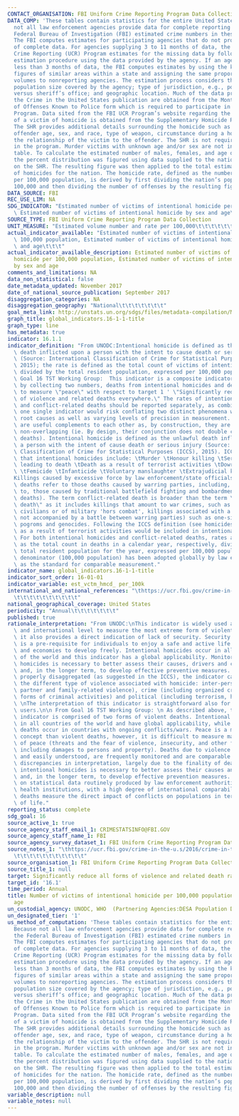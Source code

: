 ```yaml
---
CONTACT_ORGANISATION: FBI Uniform Crime Reporting Program Data Collection
DATA_COMP: 'These tables contain statistics for the entire United States. Because
  not all law enforcement agencies provide data for complete reporting periods, the
  Federal Bureau of Investigation (FBI) estimated crime numbers in these presentations.
  The FBI computes estimates for participating agencies that do not provide 12 months
  of complete data. For agencies supplying 3 to 11 months of data, the national Uniform
  Crime Reporting (UCR) Program estimates for the missing data by following a standard
  estimation procedure using the data provided by the agency. If an agency has supplied
  less than 3 months of data, the FBI computes estimates by using the known crime
  figures of similar areas within a state and assigning the same proportion of crime
  volumes to nonreporting agencies. The estimation process considers the following:
  population size covered by the agency; type of jurisdiction, e.g., police department
  versus sheriff’s office; and geographic location. Much of the data presented in
  the Crime in the United States publication are obtained from the Monthly Return
  of Offenses Known to Police form which is required to participate in the FBI UCR
  Program. Data sited from the FBI UCR Program’s website regarding the age and sex
  of a victim of homicide is obtained from the Supplementary Homicide Report (SHR).
  The SHR provides additional details surrounding the homicide such as victim and
  offender age, sex, and race, type of weapon, circumstance during a homicide, and
  the relationship of the victim to the offender. The SHR is not required for participation
  in the program. Murder victims with unknown age and/or sex are not included in this
  table. To calculate the estimated number of males, females, and age of the victim,
  the percent distribution was figured using data supplied to the national UCR Program
  on the SHR. The resulting figure was then applied to the total estimated number
  of homicides for the nation. The homicide rate, defined as the number of offenses
  per 100,000 population, is derived by first dividing the nation’s population by
  100,000 and then dividing the number of offenses by the resulting figure.'
DATA_SOURCE: FBI
REC_USE_LIM: NA
SDG_INDICATOR: "Estimated number of victims of intentional homicide per 100,000 population,\
  \ Estimated number of victims of intentional homicide by sex and age\t\t\t"
SOURCE_TYPE: FBI Uniform Crime Reporting Program Data Collection
UNIT_MEASURE: "Estimated volume number and rate per 100,000\t\t\t\t\t\t\t"
actual_indicator_available: "Estimated number of victims of intentional homicide per\
  \ 100,000 population, Estimated number of victims of intentional homicide by sex\
  \ and age\t\t\t"
actual_indicator_available_description: Estimated number of victims of intentional
  homicide per 100,000 population, Estimated number of victims of intentional homicide
  by sex and age
comments_and_limitations: NA
data_non_statistical: false
date_metadata_updated: November 2017
date_of_national_source_publication: September 2017
disaggregation_categories: NA
disaggregation_geography: "National\t\t\t\t\t\t\t"
goal_meta_link: http://unstats.un.org/sdgs/files/metadata-compilation/Metadata-Goal-16.pdf
graph_title: global_indicators.16-1-1-title
graph_type: line
has_metadata: true
indicator: 16.1.1
indicator_definition: "From UNODC:Intentional homicide is defined as the unlawful\
  \ death inflicted upon a person with the intent to cause death or serious injury\
  \ (Source: International Classification of Crime for Statistical Purposes, ICCS\
  \ 2015); the rate is defined as the total count of victims of intentional homicide\
  \ divided by the total resident population, expressed per 100,000 population. From\
  \ Goal 16 TST Working Group:  This indicator is a composite indicator constructed\
  \ by collecting two numbers, deaths from intentional homicides and deaths from conflict\
  \ to measure \"peace\" with respect to target 1 ' \"Significantly reduce all forms\
  \ of violence and related deaths everywhere.\" The rates of intentional homicide\
  \ and conflict-related deaths should be reported separately, as combining them into\
  \ one single indicator would risk conflating two distinct phenomena with differing\
  \ root causes as well as varying levels of precision in measurement. Still, they\
  \ are useful complements to each other as, by construction, they are exclusive and\
  \ non-overlapping (ie. By design, their conjunction does not double count violent\
  \ deaths). Intentional homicide is defined as the unlawful death inflicted upon\
  \ a person with the intent of cause death or serious injury (Source: International\
  \ Classification of Crime for Statistical Purposes (ICCS), 2015). ICCS recommends\
  \ that intentional homicides include: \tMurder \tHonour killing \tSerious assault\
  \ leading to death \tDeath as a result of terrorist activities \tDowry-related killings\
  \ \tFemicide \tInfanticide \tVoluntary manslaughter \tExtrajudicial killings \t\
  Killings caused by excessive force by law enforcement/state officials Conflict-related\
  \ deaths refer to those deaths caused by warring parties, including, but not limited\
  \ to, those caused by traditional battlefield fighting and bombardments (battle-related\
  \ deaths). The term conflict-related death is broader than the term \"battlerelated\
  \ death\" as it includes killings that amount to war crimes, such as targeting of\
  \ civilians or of military 'hors combat', killings associated with a conflict (but\
  \ not accompanied by a battle between warring parties) such as one-sided killings,\
  \ pogroms and genocides. Following the ICCS definition (see homicides at left) death\
  \ as a result of terrorist activities would be included in intentional homicides.\
  \ For both intentional homicides and conflict-related deaths, rates are defined\
  \ as the total count in deaths in a calendar year, respectively, divided by the\
  \ total resident population for the year, expressed per 100,000 population. The\
  \ denominator (100,000 population) has been adopted globally by law enforcement\
  \ as the standard for comparable measurement."
indicator_name: global_indicators.16-1-1-title
indicator_sort_order: 16-01-01
indicator_variable: est_vctm_hmcd_ per_100k
international_and_national_references: "\thttps://ucr.fbi.gov/crime-in-the-u.s/2016/crime-in-the-u.s.-2016\t\
  \t\t\t\t\t\t\t\t\t\t"
national_geographical_coverage: United States
periodicity: "Annual\t\t\t\t\t\t\t"
published: true
rationale_interpretation: "From UNODC:\nThis indicator is widely used at national\
  \ and international level to measure the most extreme form of violent crime and\
  \ it also provides a direct indication of lack of security. Security from violence\
  \ is a pre-requisite for individuals to enjoy a safe and active life and for societies\
  \ and economies to develop freely. Intentional homicides occur in all countries\
  \ of the world and this indicator has a global applicability. Monitoring intentional\
  \ homicides is necessary to better assess their causes, drivers and consequences\
  \ and, in the longer term, to develop effective preventive measures. \nIf data are\
  \ properly disaggregated (as suggested in the ICCS), the indicator can identify\
  \ the different type of violence associated with homicide: inter-personal (including\
  \ partner and family-related violence), crime (including organized crime and other\
  \ forms of criminal activities) and political (including terrorism, hate crime).\
  \ \nThe interpretation of this indicator is straightforward also for non-specialised\
  \ users.\n\n From Goal 16 TST Working Group: \n As described above, this composite\
  \ indicator is comprised of two forms of violent deaths. Intentional homicides occur\
  \ in all countries of the world and have global applicability, while conflict-related\
  \ deaths occur in countries with ongoing conflicts/wars. Peace is a much broader\
  \ concept than violent deaths, however, it is difficult to measure many aspects\
  \ of peace (threats and the fear of violence, insecurity, and other forms of violence,\
  \ including damages to persons and property). Deaths due to violence are universally\
  \ and easily understood, are frequently monitored and are comparable with only minor\
  \ discrepancies in interpretation, largely due to the finality of death. Monitoring\
  \ intentional homicides is necessary to better assess their causes and consequences\
  \ and, in the longer term, to develop effective prevention measures. It is based\
  \ on statistical data routinely produced by law enforcement authorities and/or public\
  \ health institutions, with a high degree of international comparability. Conflict-related\
  \ deaths measure the direct impact of conflicts on populations in terms of losses\
  \ of life."
reporting_status: complete
sdg_goal: 16
source_active_1: true
source_agency_staff_email_1: CRIMESTATSINFO@FBI.GOV
source_agency_staff_name_1: FBI
source_agency_survey_dataset_1: FBI Uniform Crime Reporting Program Data Collection
source_notes_1: "\thttps://ucr.fbi.gov/crime-in-the-u.s/2016/crime-in-the-u.s.-2016\t\
  \t\t\t\t\t\t\t\t\t\t\t"
source_organisation_1: FBI Uniform Crime Reporting Program Data Collection
source_title_1: null
target: Significantly reduce all forms of violence and related death rates everywhere.
target_id: '16.1'
time_period: Annual
title: Number of victims of intentional homicide per 100,000 population, by sex and
  age
un_custodial_agency: UNODC, WHO  (Partnering Agencies:DESA Population Division)
un_designated_tier: '1'
us_method_of_computation: 'These tables contain statistics for the entire United States.
  Because not all law enforcement agencies provide data for complete reporting periods,
  the Federal Bureau of Investigation (FBI) estimated crime numbers in these presentations.
  The FBI computes estimates for participating agencies that do not provide 12 months
  of complete data. For agencies supplying 3 to 11 months of data, the national Uniform
  Crime Reporting (UCR) Program estimates for the missing data by following a standard
  estimation procedure using the data provided by the agency. If an agency has supplied
  less than 3 months of data, the FBI computes estimates by using the known crime
  figures of similar areas within a state and assigning the same proportion of crime
  volumes to nonreporting agencies. The estimation process considers the following:
  population size covered by the agency; type of jurisdiction, e.g., police department
  versus sheriff’s office; and geographic location. Much of the data presented in
  the Crime in the United States publication are obtained from the Monthly Return
  of Offenses Known to Police form which is required to participate in the FBI UCR
  Program. Data sited from the FBI UCR Program’s website regarding the age and sex
  of a victim of homicide is obtained from the Supplementary Homicide Report (SHR).
  The SHR provides additional details surrounding the homicide such as victim and
  offender age, sex, and race, type of weapon, circumstance during a homicide, and
  the relationship of the victim to the offender. The SHR is not required for participation
  in the program. Murder victims with unknown age and/or sex are not included in this
  table. To calculate the estimated number of males, females, and age of the victim,
  the percent distribution was figured using data supplied to the national UCR Program
  on the SHR. The resulting figure was then applied to the total estimated number
  of homicides for the nation. The homicide rate, defined as the number of offenses
  per 100,000 population, is derived by first dividing the nation’s population by
  100,000 and then dividing the number of offenses by the resulting figure.'
variable_description: null
variable_notes: null
---
```

